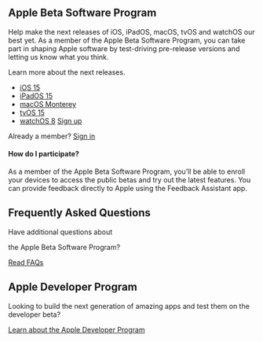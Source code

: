 ## Apple Beta Software Program

Help make the next releases of iOS, iPadOS, macOS, tvOS and watchOS our best yet. As a member of the Apple Beta Software Program, you can take part in shaping Apple software by test-driving pre-release versions and letting us know what you think.

Learn more about the next releases.

- [iOS&nbsp;15](https://www.apple.com/ios/ios-15-preview/)
- [iPadOS&nbsp;15](https://www.apple.com/ipados/ipados-preview/)
- [macOS&nbsp;Monterey](https://www.apple.com/macos/monterey-preview/)
- [tvOS&nbsp;15](https://www.apple.com/apple-tv-4k/)
- [watchOS&nbsp;8](https://www.apple.com/watchos/watchos-preview/)
[Sign up](https://beta.apple.com/sp/betaprogram/legal?lo=y)

Already a member?
[Sign in](https://beta.apple.com/sp/betaprogram/legal?lo=y)

#### How do I participate?

As a member of the Apple Beta Software Program, you’ll be able to enroll your devices to access the public betas and try out the latest features. You can provide feedback directly to Apple using the Feedback&nbsp;Assistant app.

## Frequently Asked Questions

Have additional questions about

the Apple Beta Software Program?

[Read FAQs](https://beta.apple.com/sp/betaprogram/faq)

## Apple Developer Program

Looking to build the next generation of amazing apps and test them on the developer beta?

[Learn about the Apple Developer Program](https://developer.apple.com/programs/)
